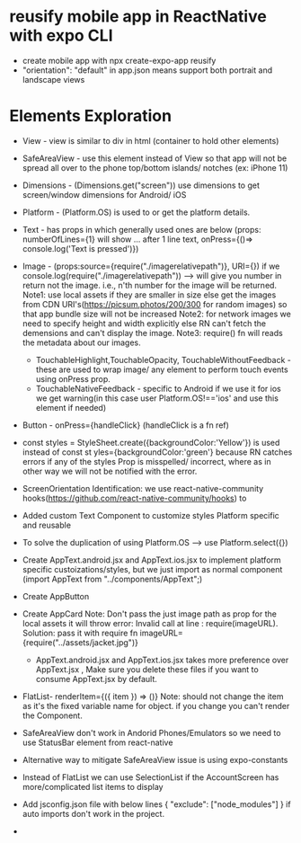 # reusify mobile app in ReactNative with expo CLI

- create mobile app with npx create-expo-app reusify
- "orientation": "default" in app.json means support both portrait and landscape views

# Elements Exploration

- View - view is similar to div in html (container to hold other elements)
- SafeAreaView - use this element instead of View so that app will not be spread all over to the phone top/bottom islands/ notches (ex: iPhone 11)
- Dimensions - (Dimensions.get("screen")) use dimensions to get screen/window dimensions for Android/ iOS
- Platform - (Platform.OS) is used to or get the platform details.
- Text - has props in which generally used ones are below (props: numberOfLines={1} will show ... after 1 line text, onPress={()=> console.log('Text is pressed')})
- Image - (props:source={require("./imagerelativepath")}, URI={})
  if we console.log(require("./imagerelativepath")) --> will give you number in return not the image. i.e., n'th number for the image will be returned.
  Note1: use local assets if they are smaller in size else get the images from CDN URI's(https://picsum.photos/200/300 for random images) so that app bundle size will not be increased
  Note2: for network images we need to specify height and width explicitly else RN can't fetch the demensions and can't display the image.
  Note3: require() fn will reads the metadata about our images.
  - TouchableHighlight,TouchableOpacity, TouchableWithoutFeedback - these are used to wrap image/ any element to perform touch events using onPress prop.
  - TouchableNativeFeedback - specific to Android if we use it for ios we get warning(in this case user Platform.OS!=='ios' and use this element if needed)
- Button - onPress={handleClick} (handleClick is a fn ref)
- const styles = StyleSheet.create({backgroundColor:'Yellow'}) is used instead of const st yles={backgroundColor:'green'} because RN catches errors if any of the styles Prop is misspelled/ incorrect, where as in other way we will not be notified with the error.
- ScreenOrientation Identification: we use react-native-community hooks(https://github.com/react-native-community/hooks) to
- Added custom Text Component to customize styles Platform specific and reusable
- To solve the duplication of using Platform.OS --> use Platform.select({})
- Create AppText.android.jsx and AppText.ios.jsx to implement platform specific custoizations/styles, but we just import as normal component (import AppText from "../components/AppText";)
- Create AppButton
- Create AppCard <AppCard titile="" subTitle="" imageURL="imagepath" />
  Note: Don't pass the just image path as prop for the local assets it will throw error: Invalid call at line <linenumber>: require(imageURL).
  Solution: pass it with require fn imageURL={require("../assets/jacket.jpg")}

  - AppText.android.jsx and AppText.ios.jsx takes more preference over AppText.jsx , Make sure you delete these files if you want to consume AppText.jsx by default.

- FlatList- renderItem={({ item }) => (<Component />)}
  Note: should not change the item as it's the fixed variable name for object. if you change you can't render the Component.
- SafeAreaView don't work in Andorid Phones/Emulators so we need to use StatusBar element from react-native
- Alternative way to mitigate SafeAreaView issue is using expo-constants
- Instead of FlatList we can use SelectionList if the AccountScreen has more/complicated list items to display

- Add jsconfig.json file with below lines
  {
  "exclude": ["node_modules"]
  }
  if auto imports don't work in the project.
-
